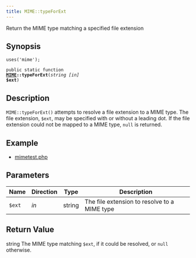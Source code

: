 ```yaml
---
title: MIME::typeForExt
---
```


Return the MIME type matching a specified file extension

## Synopsis

<code>uses('mime');</code>

<code>public static function <b><a href="MIME">MIME</a>::typeForExt</b>(<i>string</i> <i>[in]</i> <b>$ext</b>)</code>

## Description

`MIME::typeForExt()` attempts to resolve a file extension to a MIME
type.
The file extension, `$ext`, may be specified with or without a
leading dot.
If the file extension could not be mapped to a MIME type, `null`
is returned.

## Example

* <a href="http://github.com/nexgenta/eregansu/blob/master/mimetest.php">mimetest.php</a>

## Parameters

<table>
  <thead>
    <tr>
      <th>Name</th>
      <th>Direction</th>
      <th>Type</th>
      <th>Description</th>
    </tr>
  </thead>
  <tbody>
    <tr>
      <td><code>$ext</code>
      <td><i>in</i></td>
      <td>string</td>
      <td>
The file extension to resolve to a MIME type
      </td>
    </tr>
  </tbody>
</table>

## Return Value

string The MIME type matching `$ext`, if it could be resolved, or `null` otherwise.

